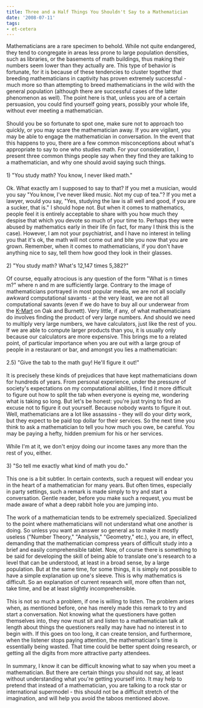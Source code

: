 ```yaml
---
title: Three and a Half Things You Shouldn't Say to a Mathematician
date: '2008-07-11'
tags:
- et-cetera
---
```


Mathematicians are a rare specimen to behold.  While not quite endangered, they tend to congregate in areas less prone to large population densities, such as libraries, or the basements of math buildings, thus making their numbers seem lower than they actually are.  This type of behavior is fortunate, for it is because of these tendencies to cluster together that breeding mathematicians in captivity has proven extremely successful - much more so than attempting to breed mathematicians in the wild with the general population (although there are successful cases of the latter phenomenon as well).  The point here is that, unless you are of a certain persuasion, you could find yourself going years, possibly your whole life, without ever meeting a mathematician.<br /><br />Should you be so fortunate to spot one, make sure not to approach too quickly, or you may scare the mathematician away.  If you are vigilant, you may be able to engage the mathematician in conversation.  In the event that this happens to you, there are a few common misconceptions about what's appropriate to say to one who studies math.  For your consideration, I present three common things people say when they find they are talking to a mathematician, and why one should avoid saying such things.<br /><br />1) "You study math?  You know, I never liked math."<br /><br /><span class="blsp-spelling-error" id="SPELLING_ERROR_0">Ok</span>.  What exactly am I supposed to say to that?  If you met a musician, would you say "You know, I've never liked music.  Not my cup of tea."?  If you met a lawyer, would you say, "Yes, studying the law is all well and good, if you are a sucker, that is."  I should hope not.  But when it comes to mathematics, people feel it is entirely acceptable to share with you how much they despise that which you devote so much of your time to.  Perhaps they were abused by mathematics early in their life (in fact, for many I think this is the case).  However, I am not your psychiatrist, and I have no interest in telling you that it's <span class="blsp-spelling-error" id="SPELLING_ERROR_1">ok</span>, the math will not come out and bite you now that you are grown.  Remember, when it comes to mathematicians, if you don't have anything nice to say, tell them how good they look in their glasses.<br /><br />2) "You study math?  What's 12,147 times 5,382?"<br /><br />Of course, equally atrocious is any question of the form "What is n times m?" where n and m are sufficiently large.  Contrary to the image of mathematicians portrayed in most popular media, we are not all socially awkward computational savants - at the very least, we are not all computational savants (even if we do have to buy all our underwear from the <a href="http://www.imdb.com/title/tt0095953/">K-Mart</a> on Oak and Burnett).  Very little, if any, of what mathematicians do involves finding the product of very large numbers.  And should we need to multiply very large numbers, we have calculators, just like the rest of you.  If we are able to compute larger products than you, it is usually only because our calculators are more expensive.  This brings me to a related point, of particular importance when you are out with a large group of people in a restaurant or bar, and amongst you lies a mathematician:<br /><br />2.5) "Give the tab to the math guy!  He'll figure it out!"<br /><br />It is precisely these kinds of prejudices that have kept mathematicians down for hundreds of years.  From personal experience, under the pressure of society's expectations on my computational abilities, I find it more difficult to figure out how to split the tab when everyone is eyeing me, wondering what is taking so long.  But let's be honest: you're just trying to find an excuse not to figure it out yourself.  Because nobody wants to figure it out.  Well, mathematicians are a lot like assassins - they will do your dirty work, but they expect to be paid top dollar for their services.  So the next time you think to ask a mathematician to tell you how much you owe, be careful.  You may be paying a hefty, hidden premium for his or her services.<br /><br /> While I'm at it, we don't enjoy doing our income taxes any more than the rest of you, either.<br /><br />3) "So tell me exactly what kind of math you do."<br /><br />This one is a bit subtler.  In certain contexts, such a request will endear you in the heart of a mathematician for many years.  But often times, especially in party settings, such a remark is made simply to try and start a conversation.  Gentle reader, before you make such a request, you must be made aware of what a deep rabbit hole you are jumping into.<br /><br />The work of a mathematician tends to be extremely specialized.  Specialized to the point where  mathematicians will not understand what one another is doing.  So unless you want an answer so general as to make it mostly useless ("Number Theory," "Analysis," "Geometry," etc.), you are, in effect, demanding that the mathematician compress years of difficult study into a brief and easily comprehensible tablet.  Now, of course there is something to be said for developing the skill of being able to translate one's research to a level that can be understood, at least in a broad sense, by a large population.  But at the same time, for some things, it is simply not possible to have a simple explanation up one's sleeve.  This is why mathematics is difficult.  So an explanation of current research will, more often than not, take time, and be at least slightly incomprehensible.<br /><br />This is not so much a problem, if one is willing to listen.  The problem arises when, as mentioned before, one has merely made this remark to try and start a conversation.  Not knowing what the questioners have gotten themselves into, they now must sit and listen to a mathematician talk at length about things the questioners really may have had no interest in to begin with.  If this goes on too long, it can create tension, and furthermore, when the listener stops paying attention, the mathematician's time is essentially being wasted.  That time could be better spent doing research, or getting all the digits from more attractive party attendees.<br /><br />In summary, I know it can be difficult knowing what to say when you meet a mathematician.  But there are certain things you should not say, at least without understanding what you're getting yourself into.  It may help to pretend that instead of a mathematician, you are talking to a rock star or international supermodel - this should not be a difficult stretch of the imagination, and will help you avoid the taboos mentioned above.
